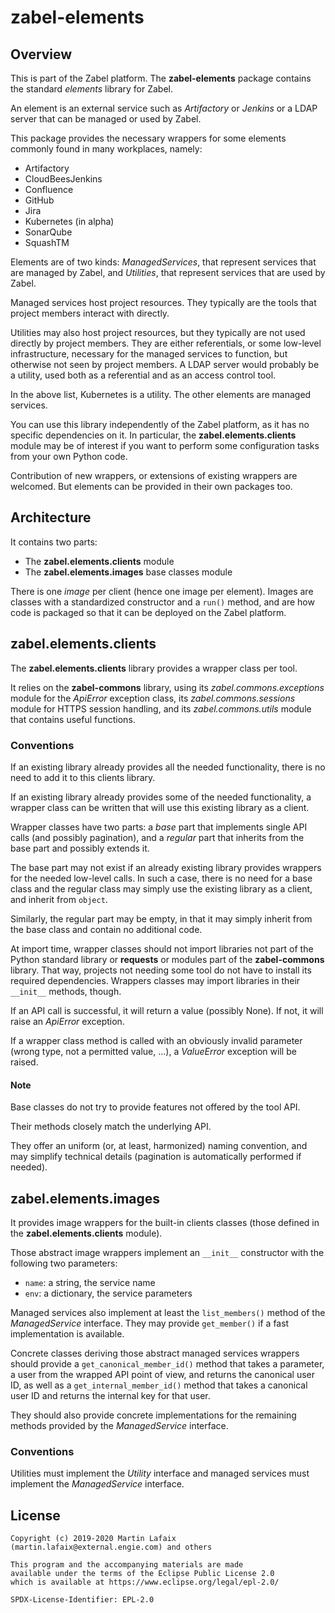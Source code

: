 # zabel-elements

## Overview

This is part of the Zabel platform.  The **zabel-elements** package
contains the standard _elements_ library for Zabel.

An element is an external service such as _Artifactory_ or _Jenkins_ or a
LDAP server that can be managed or used by Zabel.

This package provides the necessary wrappers for some elements commonly
found in many workplaces, namely:

- Artifactory
- CloudBeesJenkins
- Confluence
- GitHub
- Jira
- Kubernetes (in alpha)
- SonarQube
- SquashTM

Elements are of two kinds: _ManagedServices_, that represent services that are
managed by Zabel, and _Utilities_, that represent services that are used by Zabel.

Managed services host project resources.  They typically are the tools that project
members interact with directly.

Utilities may also host project resources, but they typically are not used directly
by project members.  They are either referentials, or some low-level infrastructure,
necessary for the managed services to function, but otherwise not seen by project
members.  A LDAP server would probably be a utility, used both as a referential and as
an access control tool.

In the above list, Kubernetes is a utility.  The other elements are managed services.

You can use this library independently of the Zabel platform, as it has no
specific dependencies on it.  In particular, the **zabel.elements.clients**
module may be of interest if you want to perform some configuration tasks
from your own Python code.

Contribution of new wrappers, or extensions of existing wrappers are welcomed.
But elements can be provided in their own packages too.

## Architecture

It contains two parts:

- The **zabel.elements.clients** module
- The **zabel.elements.images** base classes module

There is one _image_ per client (hence one image per element).  Images are
classes with a standardized constructor and a `run()` method, and are how
code is packaged so that it can be deployed on the Zabel platform.

## zabel.elements.clients

The **zabel.elements.clients** library provides a wrapper class per
tool.

It relies on the **zabel-commons** library, using its
_zabel.commons.exceptions_ module for the _ApiError_ exception class,
its _zabel.commons.sessions_ module for HTTPS session handling,
and its _zabel.commons.utils_ module that contains useful functions.

### Conventions

If an existing library already provides all the needed functionality,
there is no need to add it to this clients library.

If an existing library already provides some of the needed
functionality, a wrapper class can be written that will use this
existing library as a client.

Wrapper classes have two parts: a _base_ part that implements single
API calls (and possibly pagination), and a _regular_ part that
inherits from the base part and possibly extends it.

The base part may not exist if an already existing library
provides wrappers for the needed low-level calls.  In such a
case, there is no need for a base class and the regular class may simply
use the existing library as a client, and inherit from `object`.

Similarly, the regular part may be empty, in that it may simply inherit
from the base class and contain no additional code.

At import time, wrapper classes should not import libraries not part of
the Python standard library or **requests** or modules part of the
**zabel-commons** library.  That way, projects not needing some tool do
not have to install its required dependencies.  Wrappers classes may
import libraries in their `__init__` methods, though.

If an API call is successful, it will return a value (possibly None).
If not, it will raise an _ApiError_ exception.

If a wrapper class method is called with an obviously invalid parameter
(wrong type, not a permitted value, ...), a _ValueError_ exception will
be raised.

#### Note

Base classes do not try to provide features not offered by the tool API.

Their methods closely match the underlying API.

They offer an uniform (or, at least, harmonized) naming convention,
and may simplify technical details (pagination is automatically
performed if needed).

## zabel.elements.images

It provides image wrappers for the built-in clients classes
(those defined in the **zabel.elements.clients** module).

Those abstract image wrappers implement an `__init__` constructor with
the following two parameters:

- `name`: a string, the service name
- `env`: a dictionary, the service parameters

Managed services also implement at least the `list_members()` method of
the _ManagedService_ interface.  They may provide `get_member()` if a
fast implementation is available.

Concrete classes deriving those abstract managed services wrappers
should provide a `get_canonical_member_id()` method that takes a
parameter, a user from the wrapped API point of view, and returns the
canonical user ID, as well as a `get_internal_member_id()` method that
takes a canonical user ID and returns the internal key for that user.

They should also provide concrete implementations for the remaining
methods provided by the _ManagedService_ interface.

### Conventions

Utilities must implement the _Utility_ interface and managed services
must implement the _ManagedService_ interface.

## License

```text
Copyright (c) 2019-2020 Martin Lafaix (martin.lafaix@external.engie.com) and others

This program and the accompanying materials are made
available under the terms of the Eclipse Public License 2.0
which is available at https://www.eclipse.org/legal/epl-2.0/

SPDX-License-Identifier: EPL-2.0
```
